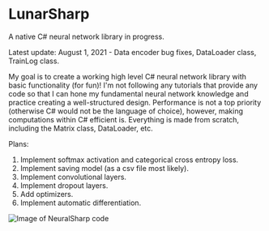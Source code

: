 # LunarSharp

A native C# neural network library in progress.


Latest update: August 1, 2021 - Data encoder bug fixes, DataLoader class, TrainLog class.


My goal is to create a working high level C# neural network library with basic functionality (for fun)! I'm not following any tutorials that provide any code so that I can hone my fundamental neural network knowledge and practice creating a well-structured design.
Performance is not a top priority (otherwise C# would not be the language of choice), however, making computations within C# efficient is.
Everything is made from scratch, including the Matrix class, DataLoader, etc.

Plans:

1. Implement softmax activation and categorical cross entropy loss.
2. Implement saving model (as a csv file most likely).
3. Implement convolutional layers.
4. Implement dropout layers.
5. Add optimizers.
6. Implement automatic differentiation.

![Image of NeuralSharp code](https://github.com/john-zhang-uoft/NeuralSharp/blob/master/Mnist%20Example.png)
